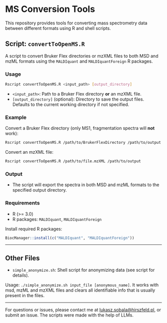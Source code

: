 # MS Conversion Tools

This repository provides tools for converting mass spectrometry data between different formats using R and shell scripts.

## Script: `convertToOpenMS.R`

A script to convert Bruker Flex directories or mzXML files to both MSD and mzML formats using the `MALDIquant` and `MALDIquantForeign` R packages.

### Usage

```sh
Rscript convertToOpenMS.R <input_path> [output_directory]
```

- `<input_path>`: Path to a Bruker Flex directory **or** an mzXML file.
- `[output_directory]` (optional): Directory to save the output files. Defaults to the current working directory if not specified.

### Example

Convert a Bruker Flex directory (only MS1, fragmentation spectra will **not** work):

```sh
Rscript convertToOpenMS.R /path/to/BrukerFlexDirectory /path/to/output
```

Convert an mzXML file:

```sh
Rscript convertToOpenMS.R /path/to/file.mzXML /path/to/output
```

### Output

- The script will export the spectra in both MSD and mzML formats to the specified output directory.

### Requirements

- R (>= 3.0)
- R packages: `MALDIquant`, `MALDIquantForeign`

Install required R packages:

```r
BiocManager::install(c("MALDIquant", "MALDIquantForeign"))
```

---

## Other Files

- `simple_anonymize.sh`: Shell script for anonymizing data (see script for details).

Usage: `./simple_anonymize.sh input_file [anonymous_name]`. It works with msd, mzML and mzXML files and clears all identifiable info that is usually present in the files.

---

For questions or issues, please contact me at lukasz.sobala@hirszfeld.pl, or submit an issue.
The scripts were made with the help of LLMs.
